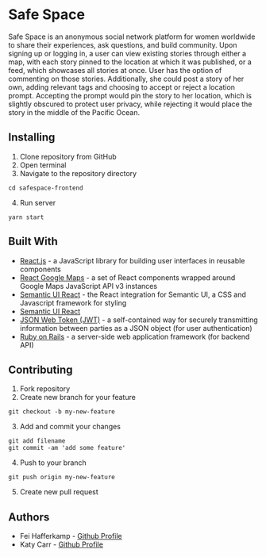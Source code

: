 # Safe Space

Safe Space is an anonymous social network platform for women worldwide to share their experiences, ask questions, and build community. Upon signing up or logging in, a user can view existing stories through either a map, with each story pinned to the location at which it was published, or a feed, which showcases all stories at once. User has the option of commenting on those stories. Additionally, she could post a story of her own, adding relevant tags and choosing to accept or reject a location prompt. Accepting the prompt would pin the story to her location, which is slightly obscured to protect user privacy, while rejecting it would place the story in the middle of the Pacific Ocean.

## Installing

1.  Clone repository from GitHub
2.  Open terminal
3.  Navigate to the repository directory

```
cd safespace-frontend
```

4.  Run server

```
yarn start
```

## Built With

* [React.js](https://reactjs.org/) - a JavaScript library for building user interfaces in reusable components
* [React Google Maps](https://tomchentw.github.io/react-google-maps/) - a set of React components wrapped around Google Maps JavaScript API v3 instances
* [Semantic UI React](https://react.semantic-ui.com/introduction) - the React integration for Semantic UI, a CSS and Javascript framework for styling
* [Semantic UI React](https://react.semantic-ui.com/introduction)
* [JSON Web Token (JWT)](https://jwt.io/) - a self-contained way for securely transmitting information between parties as a JSON object (for user authentication)
* [Ruby on Rails](http://rubyonrails.org/) - a server-side web application framework (for backend API)

## Contributing

1.  Fork repository
2.  Create new branch for your feature

```
git checkout -b my-new-feature
```

3.  Add and commit your changes

```
git add filename
git commit -am 'add some feature'
```

4.  Push to your branch

```
git push origin my-new-feature
```

5.  Create new pull request

## Authors

* Fei Hafferkamp - [Github Profile](https://github.com/feihafferkamp)
* Katy Carr - [Github Profile](https://github.com/katycarr)
